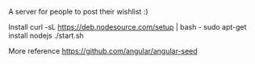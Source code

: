 A server for people to post their wishlist :)

Install 
	curl -sL https://deb.nodesource.com/setup | bash -
	sudo apt-get install nodejs
	./start.sh
	
More reference https://github.com/angular/angular-seed